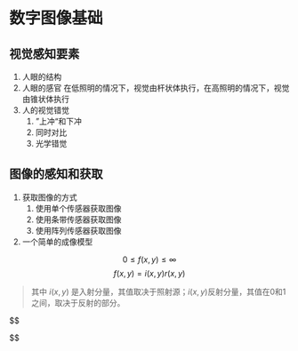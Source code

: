 # 数字图像基础
## 视觉感知要素
1. 人眼的结构
2. 人眼的感官
在低照明的情况下，视觉由杆状体执行，在高照明的情况下，视觉由锥状体执行
3. 人的视觉错觉
	1. ”上冲“和下冲
	2. 同时对比
	3. 光学错觉

## 图像的感知和获取
1. 获取图像的方式
	1. 使用单个传感器获取图像
	2. 使用条带传感器获取图像
	3. 使用阵列传感器获取图像
2. 一个简单的成像模型

$$
0 \leq f(x,y) \leq \infty 
$$
$$
f(x,y)= i(x,y)r(x,y)
$$

> 其中 $i(x,y)$ 是入射分量，其值取决于照射源；$i(x,y)$反射分量，其值在0和1之间，取决于反射的部分。
> 

$$

$$

